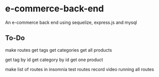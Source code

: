 # e-commerce-back-end

An e-commerce back end using sequelize, express.js and mysql

## To-Do

make routes
get tags
get categories
get all products

get tag by id
get category by id
get one product

make list of routes in insomnia
test routes
record video running all routes
